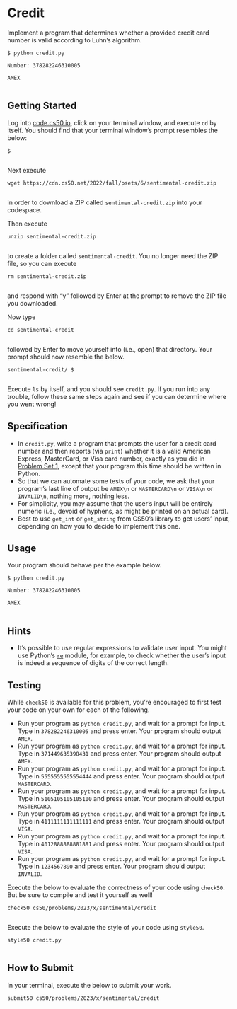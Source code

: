 # Credit


Implement a program that determines whether a provided credit card number is valid according to Luhn’s algorithm.



```
$ python credit.py

Number: 378282246310005

AMEX


```

## Getting Started


Log into [code.cs50.io](https://code.cs50.io/), click on your terminal window, and execute `cd` by itself. You should find that your terminal window’s prompt resembles the below:



```
$


```

Next execute



```
wget https://cdn.cs50.net/2022/fall/psets/6/sentimental-credit.zip


```

in order to download a ZIP called `sentimental-credit.zip` into your codespace.


Then execute



```
unzip sentimental-credit.zip


```

to create a folder called `sentimental-credit`. You no longer need the ZIP file, so you can execute



```
rm sentimental-credit.zip


```

and respond with “y” followed by Enter at the prompt to remove the ZIP file you downloaded.


Now type



```
cd sentimental-credit


```

followed by Enter to move yourself into (i.e., open) that directory. Your prompt should now resemble the below.



```
sentimental-credit/ $


```

Execute `ls` by itself, and you should see `credit.py`. If you run into any trouble, follow these same steps again and see if you can determine where you went wrong!


## Specification


* In `credit.py`, write a program that prompts the user for a credit card number and then reports (via `print`) whether it is a valid American Express, MasterCard, or Visa card number, exactly as you did in [Problem Set 1](../../1/), except that your program this time should be written in Python.
* So that we can automate some tests of your code, we ask that your program’s last line of output be `AMEX\n` or `MASTERCARD\n` or `VISA\n` or `INVALID\n`, nothing more, nothing less.
* For simplicity, you may assume that the user’s input will be entirely numeric (i.e., devoid of hyphens, as might be printed on an actual card).
* Best to use `get_int` or `get_string` from CS50’s library to get users’ input, depending on how you to decide to implement this one.


## Usage


Your program should behave per the example below.



```
$ python credit.py

Number: 378282246310005

AMEX


```

## Hints


* It’s possible to use regular expressions to validate user input. You might use Python’s [`re`](https://docs.python.org/3/library/re.html) module, for example, to check whether the user’s input is indeed a sequence of digits of the correct length.


## Testing


While `check50` is available for this problem, you’re encouraged to first test your code on your own for each of the following.


* Run your program as `python credit.py`, and wait for a prompt for input. Type in `378282246310005` and press enter. Your program should output `AMEX`.
* Run your program as `python credit.py`, and wait for a prompt for input. Type in `371449635398431` and press enter. Your program should output `AMEX`.
* Run your program as `python credit.py`, and wait for a prompt for input. Type in `5555555555554444` and press enter. Your program should output `MASTERCARD`.
* Run your program as `python credit.py`, and wait for a prompt for input. Type in `5105105105105100` and press enter. Your program should output `MASTERCARD`.
* Run your program as `python credit.py`, and wait for a prompt for input. Type in `4111111111111111` and press enter. Your program should output `VISA`.
* Run your program as `python credit.py`, and wait for a prompt for input. Type in `4012888888881881` and press enter. Your program should output `VISA`.
* Run your program as `python credit.py`, and wait for a prompt for input. Type in `1234567890` and press enter. Your program should output `INVALID`.


Execute the below to evaluate the correctness of your code using `check50`. But be sure to compile and test it yourself as well!



```
check50 cs50/problems/2023/x/sentimental/credit


```

Execute the below to evaluate the style of your code using `style50`.



```
style50 credit.py


```

## How to Submit


In your terminal, execute the below to submit your work.



```
submit50 cs50/problems/2023/x/sentimental/credit


```






